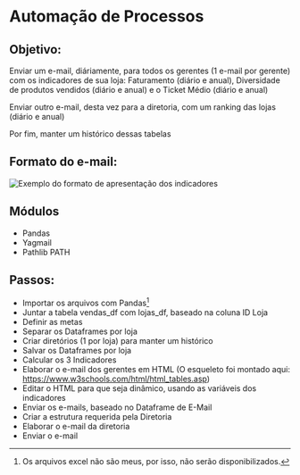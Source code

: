 # Automação de Processos
## Objetivo:
Enviar um e-mail, diáriamente, para todos os gerentes (1 e-mail por gerente) com os indicadores de sua loja:
Faturamento (diário e anual), Diversidade de produtos vendidos (diário e anual) e o Ticket Médio (diário e anual)

Enviar outro e-mail, desta vez para a diretoria, com um ranking das lojas (diário e anual)

Por fim, manter um histórico dessas tabelas

## Formato do e-mail:
![Exemplo do formato de apresentação dos indicadores](https://i.imgur.com/rAi66cA.png)

## Módulos
- Pandas
- Yagmail
- Pathlib PATH

## Passos:
- Importar os arquivos com Pandas[^1]
- Juntar a tabela vendas_df com lojas_df, baseado na coluna ID Loja
- Definir as metas
- Separar os Dataframes por loja
- Criar diretórios (1 por loja) para manter um histórico
- Salvar os Dataframes por loja
- Calcular os 3 Indicadores
- Elaborar o e-mail dos gerentes em HTML (O esqueleto foi montado aqui: https://www.w3schools.com/html/html_tables.asp)
- Editar o HTML para que seja dinâmico, usando as variáveis dos indicadores
- Enviar os e-mails, baseado no Dataframe de E-Mail
- Criar a estrutura requerida pela Diretoria
- Elaborar o e-mail da diretoria
- Enviar o e-mail

[^1]: Os arquivos excel não são meus, por isso, não serão disponibilizados.

